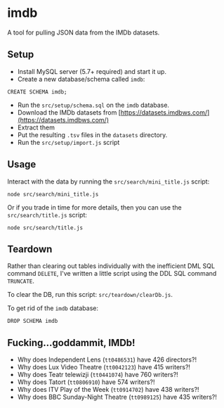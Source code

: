 # imdb

A tool for pulling JSON data from the IMDb datasets.

## Setup

- Install MySQL server (5.7+ required) and start it up.
- Create a new database/schema called `imdb`:

```
CREATE SCHEMA imdb;
```

- Run the `src/setup/schema.sql` on the `imdb` database.
- Download the IMDb datasets from [https://datasets.imdbws.com/](https://datasets.imdbws.com/)
- Extract them
- Put the resulting `.tsv` files in the `datasets` directory.
- Run the `src/setup/import.js` script

## Usage

Interact with the data by running the `src/search/mini_title.js` script:

```
node src/search/mini_title.js
```

Or if you trade in time for more details, then you can use the `src/search/title.js` script:

```
node src/search/title.js
```

## Teardown

Rather than clearing out tables individually with the inefficient DML SQL command `DELETE`, I've written a little script using the DDL SQL command `TRUNCATE`.

To clear the DB, run this script: `src/teardown/clearDb.js`.

To get rid of the `imdb` database:

```
DROP SCHEMA imdb
```

## Fucking...goddammit, IMDb!

- Why does Independent Lens (`tt0486531`) have 426 directors?!
- Why does Lux Video Theatre (`tt0042123`) have 415 writers?!
- Why does Teatr telewizji (`tt0441074`) have 760 writers?!
- Why does Tatort (`tt0806910`) have 574 writers?!
- Why does ITV Play of the Week (`tt0914702`) have 438 writers?!
- Why does BBC Sunday-Night Theatre (`tt0989125`) have 435 writers?!